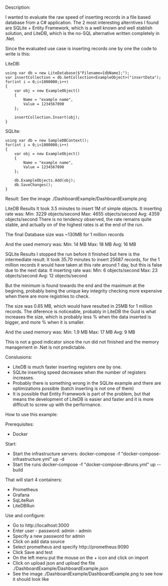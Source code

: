 Description:

I wanted to evaluate the raw speed of inserting records in a file based database from a C# application.
The 2 most interesting alterntives I found are SQLite + Entity Framework, which is a well known and well stablish solution,
and LiteDB, which is the no-SQL alternative written completely in .Net.

Since the evaluated use case is inserting records one by one the code to write is this:

LiteDB:

    using var db = new LiteDatabase($"Filename={dbName};");
    var insertCollection = db.GetCollection<ExampleObject>("insertData");
    for(int i = 0;i<1000000;i++)
    {
        var obj = new ExampleObject()
        {
            Name = "example name",
            Value = 1234567890
        };

        insertCollection.Insert(obj);
    }

SQLite:

    using var db = new SampleDBContext();
    for(int i = 0;i<1000000;i++)
    {
        var obj = new ExampleObject()
        {
            Name = "example name",
            Value = 1234567890
        };

        db.ExampleObjects.Add(obj);
        db.SaveChanges();
    }

Result:
See the image ./DashboardExample/DashboardExample.png

LiteDB Results
It took 3.5 minutes to insert 1M of simple objects.
It inserting rate was:
    Min: 3229 objects/second
    Max: 4655 objects/second
    Avg: 4359 objects/second
There is no tendency observed, the rate remains quite stable, and actually on of the highest rates is at the end of the run.

The final Database size was ~130MB for 1 million records

And the used memory was:
    Min: 14 MB
    Max: 18 MB
    Avg: 16 MB

SQLite Results
I stopped the run before it finished but here is the intermediate result:
It took 35.70 minutes to insert 25687 records, for the 1 million records it would have taken at this rate around 1 day, 
but this is false due to the next data:
It inserting rate was:
    Min: 6 objects/second
    Max: 23 objects/second
    Avg: 12 objects/second

But the minimum is found towards the end and the maximum at the begining, probably being the unique key integrity checking more expensive when there are more registries to check.

The size was 0.65 MB, which would have resulted in 25MB for 1 million records.
The diference is noticeable, probably in LiteDB the Guid is what increases the size, which is probably less % when the data inserted is bigger, and more % when it is smaller.

And the used memory was:
    Min: 1.9 MB
    Max: 17 MB
    Avg: 9 MB

This is not a good indicator since the run did not finished and the memory management in .Net is not predictable.

Conslusions:
- LiteDB is much faster inserting registers one by one.
- SQLite inserting speed decreases when the number of registers increases.
- Probably there is something wrong in the SQLite example and there are optimizations possible (batch inserting is not one of them)
- It is possible that Entity Framework is part of the problem, but that means the development of LiteDB is easier and faster and it is more
difficult to screw up with the performance.


How to use this example:

Prerequisites:
- Docker

Start:
- Start the infrastructure servers:
docker-compose -f "docker-compose-infrastructure.yml" up -d
- Start the runs
docker-compose -f "docker-compose-dbruns.yml" up --build

That will start 4 containers:
- Prometheus
- Grafana
- SqLiteRun
- LiteDBRun

Use and configure:
- Go to http://localhost:3000
- Enter user - password: admin - admin
- Specify a new password for admin
- Click on add data source
- Select prometheus and specify http://prometheus:9090
- Click Save and test
- On the left menu put the mouse on the + icon and click on import
- Click on upload json and upload the file ./DashboardExample/DashboardExample.json
- See the image ./DashboardExample/DashboardExample.png to see how it should look like
